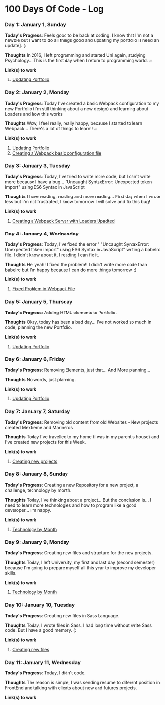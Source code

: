 # 100 Days Of Code - Log

### Day 1: January 1, Sunday

**Today's Progress**: Feels good to be back at coding. I know that I'm not a newbie but I want to do all things good and updating my portfolio [I need an update]. (:

**Thoughts** In 2016, I left programming and started Uni again, studying Psychology... This is the first day when I return to programming world. ~

**Link(s) to work**
1. [Updating Portfolio](http://www.omarsainz.com/)

### Day 2: January 2, Monday

**Today's Progress**: Today I've created a basic Webpack configuration to my new Portfolio (I'm still thinking about a new design) and learning about Loaders and how this works

**Thoughts** Wow, I feel really, really happy, because I started to learn Webpack... There's a lot of things to learn!! ~

**Link(s) to work**
1. [Updating Portfolio](http://www.omarsainz.com/)
2. [Creating a Webpack basic configuration file](https://github.com/OmarSainz/omarsainz.github.io/tree/master/test)

### Day 3: January 3, Tuesday

**Today's Progress**: Today, I've tried to write more code, but I can't write more because I have a bug... "Uncaught SyntaxError: Unexpected token import" using ES6 Syntax in JavaScript

**Thoughts** I have reading, reading and more reading... First day when I wrote less but I'm not frustrated, I know tomorrow I will solve and fix this bug!

**Link(s) to work**
1. [Creating a Webpack Server with Loaders Upadted](https://github.com/OmarSainz/omarsainz.github.io/tree/master/test)

### Day 4: January 4, Wednesday

**Today's Progress**: Today, I've fixed the error " "Uncaught SyntaxError: Unexpected token import" using ES6 Syntax in JavaScript" writing a babelrc file. I didn't know about it, I reading I can fix it.

**Thoughts** Hel yeah! I fixed the problem!! I didn't write more code than babelrc but I'm happy because I can do more things tomorrow. ;) 

**Link(s) to work**
1. [Fixed Problem in Webpack File](https://github.com/OmarSainz/omarsainz.github.io/tree/master/test)


### Day 5: January 5, Thursday

**Today's Progress**: Adding HTML elements to Portfolio. 

**Thoughts** Okay, today has been a bad day... I've not worked so much in code, planning the new Portfolio.

**Link(s) to work**
1. [Updating Portfolio](http://www.omarsainz.com/)

### Day 6: January 6, Friday

**Today's Progress**: Removing Elements, just that... And More planning... 

**Thoughts** No words, just planning. 

**Link(s) to work**
1. [Updating Portfolio](http://www.omarsainz.com/)

### Day 7: January 7, Saturday

**Today's Progress**: Removing old content from old Websites - New projects created Mextreme and Marineros 

**Thoughts** Today I've travelled to my home (I was in my parent's house) and I've created new projects for this Week.

**Link(s) to work**
1. [Creating new projects](https://github.com/OmarSainz/omarsainz.github.io)

### Day 8: January 8, Sunday

**Today's Progress**: Creating a new Repository for a new project, a challenge, technology by month.

**Thoughts** Today, I've thinking about a project... But the conclusion is... I need to learn more technologies and how to program like a good developer... I'm happy.

**Link(s) to work**
1. [Technology by Month](https://github.com/OmarSainz/technology-by-month)

### Day 9: January 9, Monday

**Today's Progress**: Creating new files and structure for the new projects.

**Thoughts** Today, I left University, my first and last day (second semester) because I'm going to prepare myself all this year to improve my developer skills. 

**Link(s) to work**
1. [Technology by Month](https://github.com/OmarSainz/technology-by-month)

### Day 10: January 10, Tuesday

**Today's Progress**: Creating new files in Sass Language. 

**Thoughts** Today, I wrote files in Sass, I had long time without write Sass code. But I have a good memory. (:

**Link(s) to work**
1. [Creating new files](https://github.com/OmarSainz/omarsainz.github.io)

### Day 11: January 11, Wednesday

**Today's Progress**: Today, I didn't code.

**Thoughts** The reason is simple, I was sending resume to diferent position in FrontEnd and talking with clients about new and futures projects.

**Link(s) to work**
